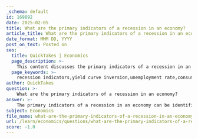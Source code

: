 ```yaml
---
_schema: default
id: 169892
date: 2025-02-05
title: What are the primary indicators of a recession in an economy?
article_title: What are the primary indicators of a recession in an economy?
date_format: MMM DD, YYYY
post_on_text: Posted on
seo:
  title: QuickTakes | Economics
  page_description: >-
    This content discusses the primary indicators of a recession in an economy, including yield curve inversion, unemployment rates, consumer confidence, and other economic signals.
  page_keywords: >-
    recession indicators,yield curve inversion,unemployment rate,consumer confidence,industrial production,stock market performance,leading economic index,credit spreads,purchasing managers index,housing market indicators,inflation rates
author: QuickTakes
question: >-
    What are the primary indicators of a recession in an economy?
answer: >-
    The primary indicators of a recession in an economy can be identified through a combination of economic signals that reflect the overall health and performance of the economy. Here are the key indicators:\n\n1. **Yield Curve Inversion**: This is one of the most closely watched predictors of a recession. An inverted yield curve occurs when short-term interest rates exceed long-term rates, indicating that investors expect slower economic growth in the future. Historically, this has been a reliable signal of impending recessions.\n\n2. **Unemployment Rate**: A rising unemployment rate is a significant indicator of economic distress. The Sahm Recession Indicator, which is based on real-time unemployment data, has accurately signaled nearly every U.S. recession since the 1950s. A notable increase in unemployment can suggest that businesses are struggling and may lead to reduced consumer spending.\n\n3. **Consumer Confidence**: Since consumer spending accounts for about 70% of the U.S. economy, a drop in consumer confidence can be a leading indicator of a recession. When consumers feel uncertain about their financial future, they tend to cut back on spending, which can further slow economic growth.\n\n4. **Industrial Production**: A decline in industrial production can indicate weakening economic activity. This includes manufacturing output, which is often sensitive to changes in demand and can signal broader economic trends.\n\n5. **Stock Market Performance**: Significant declines in stock market indices can reflect investor sentiment and expectations about future economic performance. A prolonged downturn in the stock market can indicate a lack of confidence in economic growth.\n\n6. **Leading Economic Index (LEI)**: The Conference Board's LEI is a composite of ten economic indicators that tend to lead the business cycle. A consistent decline in the LEI can signal an approaching recession.\n\n7. **Credit Spreads**: Wider credit spreads can indicate a lack of confidence in the economy and suggest that investors expect lower growth and higher risks associated with lending.\n\n8. **Purchasing Managers' Index (PMI)**: A PMI below 50, particularly in the manufacturing sector, can signal economic contraction. This index measures the economic health of the manufacturing sector and is based on surveys of private sector companies.\n\n9. **Housing Market Indicators**: Declines in housing permits and sales can indicate a slowdown in economic activity, as the housing market is often a leading indicator of broader economic trends.\n\n10. **Inflation Rates**: While moderate inflation is normal in a growing economy, high inflation can erode purchasing power and lead to tighter monetary policy, which may trigger a recession if not managed carefully.\n\nBy monitoring these indicators collectively, economists and policymakers can gain valuable insights into the potential for a recession and take appropriate measures to mitigate its impact. No single indicator is foolproof, so a combination of signals is essential for a more accurate economic picture.
subject: Economics
file_name: what-are-the-primary-indicators-of-a-recession-in-an-economy.md
url: /learn/economics/questions/what-are-the-primary-indicators-of-a-recession-in-an-economy
score: -1.0
---
```


&nbsp;